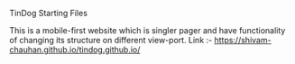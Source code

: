 TinDog Starting Files

This is a mobile-first website which is singler pager and have functionality of changing its structure on different view-port.
Link :- https://shivam-chauhan.github.io/tindog.github.io/
